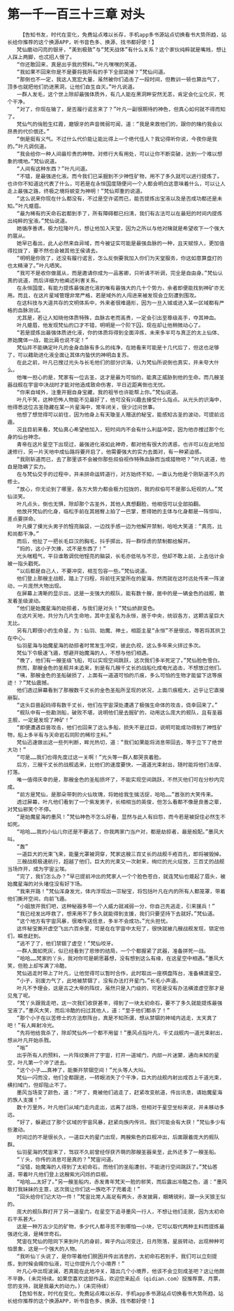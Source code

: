 # 第一千一百三十三章 对头
        【告知书友，时代在变化，免费站点难以长存，手机app多书源站点切换看书大势所趋，站长给你推荐的这个换源APP，听书音色多、换源、找书都好使！】
       梵仙磨动闪亮的银牙，“美到极致”与“梵天战体”有什么关系？这个家伙纯粹就是嘴贱，想让人踩上两脚，也忒招人恨了。
       “你还敢回来，真是出乎我的预料。”叶凡嘿嘿的笑道。
       “我如果不回来你是不是要将我所有的手下全部毙掉？”梵仙问道。
       “那倒也不一定，我这人宽宏大量，虽然被你们追击了一段时间，但教训一顿也算出气了，顶多也就把他们扔进黑洞，让他们自生自灭。”叶凡说道。
       一群人发毛，这个世上除却最强体质外，有几人能在黑洞畔安然无恙，肯定会化尘化灰，死个干净。
       “对了，你现在输了，是否履行诺言来了？”叶凡一副很期待的神色，但真心如何就不得而知了。
       梵仙气的俏脸生红霞，磨银牙的声音微弱可闻，道：“我是来救他们的，跟你的赌约我会以昂贵的代价偿还。”
       “倒是挺有义气。不过什么代价能让能比得上一个绝代佳人？我记得听你说，今夜你是我的。”叶凡调侃道。
       “我会给你一种人间最珍贵的神物，对修行大有用处，可以让你不断突破，达到一个难以想象的境地。”梵仙说道。
       “人间有这种东西？”叶凡问道。
       “不错，是最强进化液。而今我们已采掘到不少神性矿物，用不了多久就可以进行提炼了。也许你不知道这代表了什么，可若是在永恒国度随便问一个人都会明白这意味着什么，可以让人走上最强之路，终极之境将蜕变为神明！”梵仙郑重的说道。
       “这么说来你现在什么都没有，不过是空许诺而已，能否提炼出宝液以及是否成功都还是未知。”叶凡蹙眉。
       “最为稀有的天命石岩都到手了，所有障碍都已扫清，我们有古法可以在最短的时间内提炼出纯粹的宝液。”梵仙说道。
       她循序善诱，极力拉隆叶凡，想让他加入天堂，因为之所以与他对赌就是希望收下一个强大的扈从。
       她早已看出，此人必然来自异域，而今被证实可能是最强血脉的一种，且天赋惊人，更加值得拉拢了，要不然也会被其他王侯请去。
       “明明是你败了，还没有履行诺言，怎么反倒要我加入你们为天堂服务，你这如意算盘打的也太精滑了。”叶凡哂笑。
       “我可不是收你做扈从，而是邀请你成为一品客卿，只听请不听调，完全是自由身。”梵仙认真的说道，而后详细为他阐述利害关系。
       在永恒国度，有能力提炼最强进化液的唯有最强大的几十个势力，余者即便能找到神矿亦无用。而且，在这片星域管理非常严格，若是域外的人闯进来被发现会立刻遭到围攻。
       在这科技与大道共存的文明体系中，外来者很难遁形，因为一旦入城或进入某一区域都有严格的血脉测试。
       尤其是，若让人知晓他体质特殊，血脉古老而高贵，一定会引出至尊级高手，夺其神血。
       叶凡蹙眉，他发现梵仙的口才不错，明明是一个阶下囚，现在却让他稍微动心了。
       “若是提炼出最强体质进化液，你的体质将得到全面淬炼，未来多半可与真正的太上仙体、原始魔体一战，能比肩也说不定！”
       梵仙并不能确定叶凡的金身血脉有多么的纯净，在她看来可能是十几代后了，但这也足够了，可以藉助进化液全面让其体内蛰伏的神明血复苏。
       在此之前，叶凡已搜过光头与长毛他们的部分识海，认为梵仙所说倒也真实，并未夸大什么。
       他唯一担心的是，梵家有一位古圣，这才是最为可怕的，能真正威胁到他的生命。而几艘圣器战舰在宇宙中决战时才能对他造成致命伤害，平日近距离倒也无忧。
       “你来自域外，注重开掘自身宝藏，我的祖爷也许能帮上你。”梵仙说道。
       叶凡干笑，这种恐怖人物能不见最好了，他可没有兴趣去接受什么指点。从光头的识海中，他得悉这位古圣隐藏在某一片星海中，常年闭关，很少过问世事。
       他想了想觉得可以前往，因为他身上有天璇圣人赠送的秘宝，能感知古圣的波动，可提前远遁。
       况且目前来看，梵仙真心希望他加入，短时间内不会有什么利益冲突，因为他亦搜过那个化身的仙台神念。
       青帝在这片星空下出现过，最强进化液如此神奇，都对他有很大的诱惑，也许可以在此地加速修行，另一片天地中成仙路将要开启了，他需要强大的实力去面对，有一种紧迫感。
       “我刚斩道而已，去了那里该不会被你那些叔伯视作特殊血脉而当成猎物吧？”叶凡说道，他自是隐瞒了实力。
       在与梵仙交手的过程中，并未拼命运转道行，对方始终不知，一直认为他是个刚斩道不久的修士。
       “放心，你无论到了哪里，各方大势力都会极力拉拢的，我的叔伯可不是那么短视的人。”梵仙淡笑。
       叶凡点头，倒也无惧，除却那个古圣外，其他人真想翻脸，他相信可以全部拍翻。
       他放开梵仙的化身，临松手前在其翘臀上拍了一巴掌，惹得她的主体与化身都是一阵惊叫，差点要拼命。
       叶凡摸了摸光头男子的锃亮脑袋，一边找手感一边为他解开禁制，哈哈大笑道：“真亮，比和尚都干净。”
       而后，他扯了一把长毛巨汉的胸毛，抖手掷出，将一群俘虏的禁制都给解开。
       “妈的，这小子欠揍，忒不是东西了！”
       光头喘粗气，平日谁敢调侃他锃亮的脑袋，长毛亦低吼与不忿，但却不敢上前，上去估计会被一指头戳死。
       “以后都是自己人，不要冲突，相互包容一些。”梵仙说道。
       他们登上那艘主战舰，踏上了归程，将前往天堂所在的星海，然而就在这时远处传来一阵波动，一片庞然大物出现。
       在屏幕上清晰的显示出，这是一支强大的舰队，能有数十艘，居中的是一辆金色的战舰，散发着圣级波动。
       “他们是始魔星海的劫掠者，与我们是对头！”梵仙娇颜变色。
       在这片天地，共分为几片生命地，其中主星名为永恒，居于中央，统驭各方，这颗古星巨大无比。
       另有几颗很小的生命星，为：仙羽、始魔、神土，相距主星“永恒”不是很远，等若将其拱卫在中心。
       仙羽星海与始魔星海的劫掠者时常发生冲突，彼此仇视，这么多年来火拼过多次。
       梵仙下令极速飞遁，想避开始魔海的人，不想与他们相遇。
       “晚了，他们有一艘圣级飞船，可以实现空间跳跃，这次我们多半死定了。”梵仙脸色雪白。
       然而，那艘金色的圣舰并未追来，到是有几艘千丈长的战船化成电光追击，不想放过他们。
       “咦，那艘金色的圣船破损了，上面有一道道可怕的爪痕，多么可怕的生物才能留下这等痕迹！？”梵仙震撼。
       他们透过屏幕看到了那艘数千丈长的金色圣船所呈现的状况，上面爪痕粗大，近乎让它直接崩裂。
       “这头巨兽起码得有数千丈长，他们在宇宙深处遭遇了极强生命体的攻击，侥幸回来了。”
       “舰队中有一些勘测船，破败不堪，说明他们是去掘矿的，动用这么庞大的舰队，且有圣器主舰，一定是发现了神矿！”
       “即便遭遇巨兽攻击，他们也回来了这么多船，损失不是过巨，说明可能成功得到了神性矿物，船上多半有与天命岩石同阶的稀珍主料。”
       梵仙迅速做出这一些列判断，眸光热切，道：“我们如果能将消息带回去，等于立下了绝世大功！”
       “可是……我们也得先度过这一关啊！”光头等一群人都哭丧着脸。
       后方，三艘千丈长的战舰追来，比他们的速度要快，一道道光束射出，随时能将他们击穿、打落。
       唯一值得庆幸的是，那艘金色的圣船损坏了，不能实现空间跳跃，不然灭他们可在分秒内完成。
       “前方是梵仙，是那朵带刺的火仙玫瑰，将她给我生擒活捉，哈哈……”嚣张的大笑传来。
       透过屏幕，叶凡他们看到了一个紫发男子，长相相当的英俊，但怎么看都不像是良善之辈，对梵仙邪笑个不停。
       “是始魔星海的墨风！”梵仙神色不怎么好看，显然与此人有旧怨，而今若是被捉住必然生不如死。
       “哈哈……我的小仙儿你还是不要逃了，你我两家门当户对，都是劫掠者，最是般配。”墨风大叫。
       “轰”
       一道巨大的光束飞来，能量光罩被洞穿，梵家这艘三百丈长的战舰千疮百孔，即将被毁掉。
       三艘战舰极速航行，超越了他们，巨大的光束又一次射来，绚烂的光火绽放，三百丈的战舰当场炸开，成为宇宙尘埃。
       “完了，我们怎么办？”早已提前冲出的梵家人一个个脸色苍白，就连梵仙也蹙起了眉头，被始魔星海的对头堵住没有好下场。
       “我来开路！”梵仙浑身发光，体内浮现出一宗秘宝，将包括叶凡在内的所有人都笼罩，带着他们撕开空间，向前飞遁。
       “小姐放开我们吧，这种秘器多带一个人威力就减弱一分，你自己先逃走，引来援兵！”
       “我已经发出呼救了，想来用不了多久就能得到支援，我们只要坚持下去就好。”梵仙道。
       “这个地方有宇宙风暴，很难传送信息，多半不会成功。”光头担忧。
       这件秘宝撕开虚空飞出六百余里，可是在在宇宙中太短了，很快就被几艘战舰发现，锁定他们，瞬息赶到。
       “逃不了了，他们禁锢了虚空！”梵仙咬牙。
       一群人面如死灰，似已经看到了悲惨的结局，一个个都握紧了武器，准备拼死一战。
       “哈哈……梵家的丫头，我对你可是朝思暮想，没有想到这么有缘，在这星空中相遇。”墨风大笑，但脸上却写满了冷酷，
       梵仙逃走时带上了叶凡，让他觉得可以暂时合作，此时取出一座棋盘阵台，准备横渡星空。
       “小子，别废力气了，此地被禁锢了，没有办法打开星门。”长毛小声道。
       叶凡不予理会，这是古之大帝的阵纹，虽然只是入门级的，可若是没有办法横渡虚空那才是见鬼了呢。
       “梵丫头跟我走吧，这一次我们收获甚丰，得到了一块太初命石，要不了多久就能提炼最强宝液了。”墨风大笑，而后冷酷的扫过其他人，道：“至于他们都杀了！”
       “那个小子在以苦修士的方法祭阵台，真是不知所谓，想从禁锢的神域内逃走，太天真了吧！”有人眸射冷光。
       “先将他给我杀了，除却梵仙外一个都不用留！”墨风点指叶凡，千丈战舰内一道光束射出，想从叶凡开始杀戮。
       “嗡”
       出乎所有人的预料，一片阵纹撕开了宇宙，打开一道域门，内部一片迷蒙，通向未知的星空，叶凡第一个冲了进去。
       “这个小子……真神了，能撕开禁锢空间！”光头等人大叫。
       梵仙一闪而没，他们全都跟进，一转眼消失了个干净，巨大的战舰内射出成百上千道光束，横扫域门，但却阻止不了。
       墨风当场变了颜色，道：“坏了，竟被他们逃走了，赶紧改变航道，传出讯息，请始魔星海的族人支援！”
       数十万里外，叶凡他们从域门走内走出，远离了战场，但相对于星空坐标来说，并未移动多远。
       “好了，躲避过了那个区域的宇宙风暴，赶紧向族内传讯，我们可能会有大获！”梵仙多少有些激动。
       时间过的不是很长久，一道巨大的星门出现，两艘紫色的巨舰冲出，后面跟着庞大的舰队群。
       仙羽星海的梵宙来了，驾驭不久前曾经俘获齐萌的那艘圣器亲至，此外还多了一艘圣船。
       “丫头，你传的消息可是真的？”梵宙问道。
       “没错，始魔海的人得到了太初命石，而他们的圣船遭创，不能进行空间跳跃了。”梵仙答道，带着叶凡他们登上这艘紫光闪烁的巨舰。
       “哈哈……太好了。”另一艘圣船内，赤发青年梵天一脸的邪笑，而后露出冷酷之色，道：“墨风敢打我妹妹的主意，这次我让你们这一族吃不了兜着走！”
       “回头给你们记大功一件！”梵宙比常人高足有两头，赤发披肩，眼睛锐利，跟一头天狼王似的。
       庞大的舰队群打开了另一道星门，在星空下追寻墨风一行人，不想让他们走脱，因为太初命石干系甚大。
       这是一种万古少见的矿物，多少代人都寻觅不到哪怕一小块，它可以取代两种主料而提炼最强进化液，是稀世奇石。
       梵宙在梵仙的陪同下来到叶凡的身前，眸子内山河变迁，日月殒落，星辰转动，出现种种可怕景象，这是一个强大的人物。
       “我听仙丫头说了，是你带着他们脱困并传出消息的，太初命石若到手，我们可以立刻提炼，到时候会赐你仙液，可让你提升几个小境界！”
       叶凡心中出现波澜，若真能在此地冲关，踏出几个小境界，他该不会立刻成圣吧？这让他颇不平静。(未完待续。如果您喜欢这部作品，欢迎您来起点（qidian.com）投推荐票、月票，您的支持，就是我最大的动力。)（未完待续）
       【告知书友，时代在变化，免费站点难以长存，手机app多书源站点切换看书大势所趋，站长给你推荐的这个换源APP，听书音色多、换源、找书都好使！】